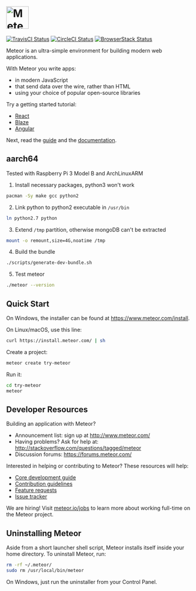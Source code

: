 # <a href='https://www.meteor.com'><img src='https://user-images.githubusercontent.com/841294/26841702-0902bbee-4af3-11e7-9805-0618da66a246.png' height='60' alt='Meteor'></a>

[![TravisCI Status](https://travis-ci.org/meteor/meteor.svg?branch=devel)](https://travis-ci.org/meteor/meteor)
[![CircleCI Status](https://circleci.com/gh/meteor/meteor/tree/devel.svg?style=shield&circle-token=c2d3c041506bd493ef3795ffa4448684cfce97b8)](https://circleci.com/gh/meteor/meteor/tree/devel)
[![BrowserStack Status](https://www.browserstack.com/automate/badge.svg?badge_key=S2FjOVpYTlk1eHVxdkdrR24ra0JXaXBDaVA3WjJGejdkbThaWGRnWVJvWT0tLTlQMEdYM2NJbDJOYUd3RTc3RVVGQ2c9PQ==--9e2143718a0c216274cdacef7cd5a3d12950bcb8)](https://www.browserstack.com/automate/public-build/S2FjOVpYTlk1eHVxdkdrR24ra0JXaXBDaVA3WjJGejdkbThaWGRnWVJvWT0tLTlQMEdYM2NJbDJOYUd3RTc3RVVGQ2c9PQ==--9e2143718a0c216274cdacef7cd5a3d12950bcb8)

Meteor is an ultra-simple environment for building modern web
applications.

With Meteor you write apps:

* in modern JavaScript
* that send data over the wire, rather than HTML
* using your choice of popular open-source libraries

Try a getting started tutorial:
 * [React](https://www.meteor.com/tutorials/react/creating-an-app)
 * [Blaze](https://www.meteor.com/tutorials/blaze/creating-an-app)
 * [Angular](https://www.meteor.com/tutorials/angular/creating-an-app)

Next, read the [guide](https://guide.meteor.com) and the [documentation](https://docs.meteor.com/).

## aarch64
Tested with Raspberry Pi 3 Model B and ArchLinuxARM

1. Install necessary packages, python3 won't work
```bash
pacman -Sy make gcc python2
```

2. Link python to python2 executable in `/usr/bin`
```bash
ln python2.7 python
```

3. Extend `/tmp` partition, otherwise mongoDB can't be extracted
```bash
mount -o remount,size=4G,noatime /tmp
```

4. Build the bundle
```bash
./scripts/generate-dev-bundle.sh
```

5. Test meteor
```bash
./meteor --version
```


## Quick Start

On Windows, the installer can be found at https://www.meteor.com/install.

On Linux/macOS, use this line:

```bash
curl https://install.meteor.com/ | sh
```

Create a project:

```bash
meteor create try-meteor
```

Run it:

```bash
cd try-meteor
meteor
```

## Developer Resources

Building an application with Meteor?

* Announcement list: sign up at http://www.meteor.com/
* Having problems? Ask for help at: http://stackoverflow.com/questions/tagged/meteor
* Discussion forums: https://forums.meteor.com/

Interested in helping or contributing to Meteor?  These resources will help:

* [Core development guide](DEVELOPMENT.md)
* [Contribution guidelines](CONTRIBUTING.md)
* [Feature requests](https://github.com/meteor/meteor-feature-requests/)
* [Issue tracker](https://github.com/meteor/meteor/issues)

We are hiring!  Visit [meteor.io/jobs](https://www.meteor.io/jobs/) to
learn more about working full-time on the Meteor project.

## Uninstalling Meteor

Aside from a short launcher shell script, Meteor installs itself inside your
home directory. To uninstall Meteor, run:

```bash
rm -rf ~/.meteor/
sudo rm /usr/local/bin/meteor
```

On Windows, just run the uninstaller from your Control Panel.

